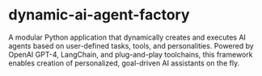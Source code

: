 # dynamic-ai-agent-factory
A modular Python application that dynamically creates and executes AI agents based on user-defined tasks, tools, and personalities. Powered by OpenAI GPT-4, LangChain, and plug-and-play toolchains, this framework enables creation of personalized, goal-driven AI assistants on the fly.
